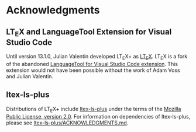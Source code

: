 <!--
   - Copyright (C) 2019-2021 Julian Valentin, LTeX Development Community
   -
   - This Source Code Form is subject to the terms of the Mozilla Public
   - License, v. 2.0. If a copy of the MPL was not distributed with this
   - file, You can obtain one at https://mozilla.org/MPL/2.0/.
   -->

# Acknowledgments

## LT<sub>E</sub>X and LanguageTool Extension for Visual Studio Code

Until version 13.1.0, Julian Valentin developed LT<sub>E</sub>X+ as [LT<sub>E</sub>X](https://github.com/valentjn/vscode-ltex). 
LT<sub>E</sub>X is a fork of the abandoned [LanguageTool for Visual Studio Code extension](https://github.com/adamvoss/vscode-languagetool). This extension would not have been possible without the work of Adam Voss and Julian Valentin.

## ltex-ls-plus

Distributions of LT<sub>E</sub>X+ include [ltex-ls-plus](https://github.com/ltex-plus/ltex-ls-plus) under the terms of the [Mozilla Public License, version 2.0](https://github.com/ltex-plus/ltex-ls-plus/blob/develop/LICENSE.md). For information on dependencies of ltex-ls-plus, please see [ltex-ls-plus/ACKNOWLEDGMENTS.md](https://github.com/ltex-plus/ltex-ls-plus/blob/develop/ACKNOWLEDGMENTS.md).
